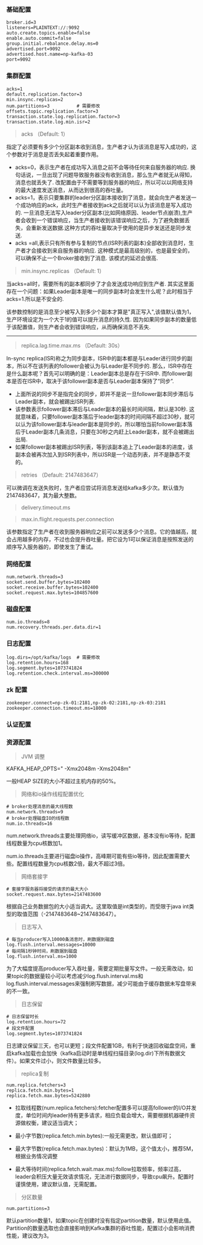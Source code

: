 ### 基础配置

```
broker.id=3  
listeners=PLAINTEXT://:9092 
auto.create.topics.enable=false
enable.auto.commit=false
group.initial.rebalance.delay.ms=0
advertised.port=9092
advertised.host.name=np-kafka-03
port=9092
```



### 集群配置

```
acks=1
default.replication.factor=3
min.insync.replicas=2
num.partitions=3          # 需要修改
offsets.topic.replication.factor=3
transaction.state.log.replication.factor=3
transaction.state.log.min.isr=2
```

> acks （Default: 1）

指定了必须要有多少个分区副本收到消息，生产者才认为该消息是写入成功的，这个参数对于消息是否丢失起着重要作用。

- acks=0，表示生产者在成功写入消息之前不会等待任何来自服务器的响应.  换句话说，一旦出现了问题导致服务器没有收到消息，那么生产者就无从得知，消息也就丢失了. 改配置由于不需要等到服务器的响应，所以可以以网络支持的最大速度发送消息，从而达到很高的吞吐量。
- acks=1，表示只要集群的leader分区副本接收到了消息，就会向生产者发送一个成功响应的ack，此时生产者接收到ack之后就可以认为该消息是写入成功的. 一旦消息无法写入leader分区副本(比如网络原因、leader节点崩溃),生产者会收到一个错误响应，当生产者接收到该错误响应之后，为了避免数据丢失，会重新发送数据.这种方式的吞吐量取决于使用的是异步发送还是同步发送.
- acks =all,表示只有所有参与复制的节点(ISR列表的副本)全部收到消息时，生产者才会接收到来自服务器的响应. 这种模式是最高级别的，也是最安全的，可以确保不止一个Broker接收到了消息. 该模式的延迟会很高.

> min.insync.replicas （Default: 1）

当acks=all时，需要所有的副本都同步了才会发送成功响应到生产者. 其实这里面存在一个问题：如果Leader副本是唯一的同步副本时会发生什么呢？此时相当于acks=1.所以是不安全的.

该参数控制的是消息至少被写入到多少个副本才算是"真正写入",该值默认值为1，生产环境设定为一个大于1的值可以提升消息的持久性. 因为如果同步副本的数量低于该配置值，则生产者会收到错误响应，从而确保消息不丢失.



---

> replica.lag.time.max.ms  （Default: 30s）

In-sync replica(ISR)称之为同步副本，ISR中的副本都是与Leader进行同步的副本，所以不在该列表的follower会被认为与Leader是不同步的. 那么，ISR中存在是什么副本呢？首先可以明确的是：Leader副本总是存在于ISR中. 而follower副本是否在ISR中，取决于该follower副本是否与Leader副本保持了“同步”.

* 上面所说的同步不是指完全的同步，即并不是说一旦follower副本同步滞后与Leader副本，就会被踢出ISR列表.
* 该参数表示follower副本滞后与Leader副本的最长时间间隔，默认是30秒.  这就意味着，只要follower副本落后于leader副本的时间间隔不超过30秒，就可以认为该follower副本与leader副本是同步的，所以哪怕当前follower副本落后于Leader副本几条消息，只要在30秒之内赶上Leader副本，就不会被踢出出局.
* 如果follower副本被踢出ISR列表，等到该副本追上了Leader副本的进度，该副本会被再次加入到ISR列表中，所以ISR是一个动态列表，并不是静态不变的。

> retries  （Default:  2147483647）

可以微调在发送失败时，生产者应尝试将消息发送给kafka多少次。默认值为2147483647，其为最大整数。

> delivery.timeout.ms



> max.in.flight.requests.per.connection

该参数指定了生产者在收到服务器晌应之前可以发送多少个消息。它的值越高，就会占用越多的内存，不过也会提升吞吐量。把它设为1可以保证消息是按照发送的顺序写入服务器的，即使发生了重试。



### 网络配置

```
num.network.threads=3
socket.send.buffer.bytes=102400
socket.receive.buffer.bytes=102400
socket.request.max.bytes=104857600
```



### 磁盘配置

```
num.io.threads=8
num.recovery.threads.per.data.dir=1
```



### 日志配置

```
log.dirs=/opt/kafka/logs  # 需要修改
log.retention.hours=168
log.segment.bytes=1073741824
log.retention.check.interval.ms=300000
```







### zk 配置

```
zookeeper.connect=np-zk-01:2181,np-zk-02:2181,np-zk-03:2181
zookeeper.connection.timeout.ms=18000
```



### 认证配置





### 资源配置















> JVM 调整

KAFKA_HEAP_OPTS=" -Xmx2048m -Xms2048m" 

一般HEAP SIZE的大小不超过主机内存的50%。

> 网络和io操作线程配置优化

```
# broker处理消息的最大线程数
num.network.threads=9
# broker处理磁盘IO的线程数
num.io.threads=16
```

num.network.threads主要处理网络io，读写缓冲区数据，基本没有io等待，配置线程数量为cpu核数加1。

num.io.threads主要进行磁盘io操作，高峰期可能有些io等待，因此配置需要大些。配置线程数量为cpu核数2倍，最大不超过3倍。

> 网络套接字

```
# 套接字服务器将接受的请求的最大大小
socket.request.max.bytes=2147483600
```

根据自己业务数据包的大小适当调大。这里取值是int类型的，而受限于java int类型的取值范围（-2147483648~2147483647）。

> 日志写入

```
# 每当producer写入10000条消息时，刷数据到磁盘
log.flush.interval.messages=10000
# 每间隔1秒钟时间，刷数据到磁盘
log.flush.interval.ms=1000
```

为了大幅度提高producer写入吞吐量，需要定期批量写文件。一般无需改动，如果topic的数据量较小可以考虑减少log.flush.interval.ms和log.flush.interval.messages来强制刷写数据，减少可能由于缓存数据未写盘带来的不一致。

> 日志保留

```
# 日志保留时长
log.retention.hours=72
# 段文件配置
log.segment.bytes=1073741824
```

日志建议保留三天，也可以更短；段文件配置1GB，有利于快速回收磁盘空间，重启kafka加载也会加快（kafka启动时是单线程扫描目录(log.dir)下所有数据文件）。如果文件过小，则文件数量比较多。

> replica复制

```
num.replica.fetchers=3
replica.fetch.min.bytes=1
replica.fetch.max.bytes=5242880
```

* 拉取线程数(num.replica.fetchers):fetcher配置多可以提高follower的I/O并发度，单位时间内leader持有更多请求，相应负载会增大，需要根据机器硬件资源做权衡，建议适当调大；

* 最小字节数(replica.fetch.min.bytes):一般无需更改，默认值即可；

* 最大字节数(replica.fetch.max.bytes)：默认为1MB，这个值太小，推荐5M，根据业务情况调整

* 最大等待时间(replica.fetch.wait.max.ms):follow拉取频率，频率过高，leader会积压大量无效请求情况，无法进行数据同步，导致cpu飙升。配置时谨慎使用，建议默认值，无需配置。

> 分区数量

```
num.partitions=3
```

默认partition数量1，如果topic在创建时没有指定partition数量，默认使用此值。Partition的数量选取也会直接影响到Kafka集群的吞吐性能，配置过小会影响消费性能，建议改为3。



